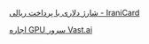 [شارژ دلاری با پرداخت ریالی - IraniCard](https://panel.iranicard.ir/register?referralCode=53928383)

[اجاره GPU  سرور Vast.ai](https://cloud.vast.ai/?ref_id=217553)
